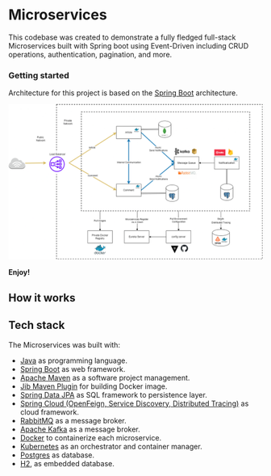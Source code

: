 # Microservices




This codebase was created to demonstrate a fully fledged full-stack Microservices built with Spring boot using Event-Driven including CRUD operations, authentication, pagination, and more.




### Getting started 

Architecture for this project is based on the [Spring Boot](https://spring.io/microservices) architecture.

![](/resources/screenshot.png)



**Enjoy!**

## How it works




## Tech stack
The Microservices was built with:

* [Java](https://dev.java/) as programming language.
* [Spring Boot](https://spring.io/projects/spring-boot) as web framework.
* [Apache Maven](https://maven.apache.org/) as a software project management.
* [Jib Maven Plugin](https://github.com/GoogleContainerTools/jib/tree/master/jib-maven-plugin) for building Docker image.
* [Spring Data JPA](https://spring.io/projects/spring-data-jpa) as SQL framework to persistence layer.
* [Spring Cloud (OpenFeign, Service Discovery, Distributed Tracing)](https://spring.io/projects/spring-cloud) as cloud framework.
* [RabbitMQ](https://www.rabbitmq.com/) as a message broker.
* [Apache Kafka](https://kafka.apache.org/) as a message broker.
* [Docker](https://www.docker.com/) to containerize each microservice.
* [Kubernetes](https://kubernetes.io/) as an orchestrator and container manager.
* [Postgres](https://www.postgresql.org/) as database.
* [H2](https://www.h2database.com/html/main.html), as embedded database.



